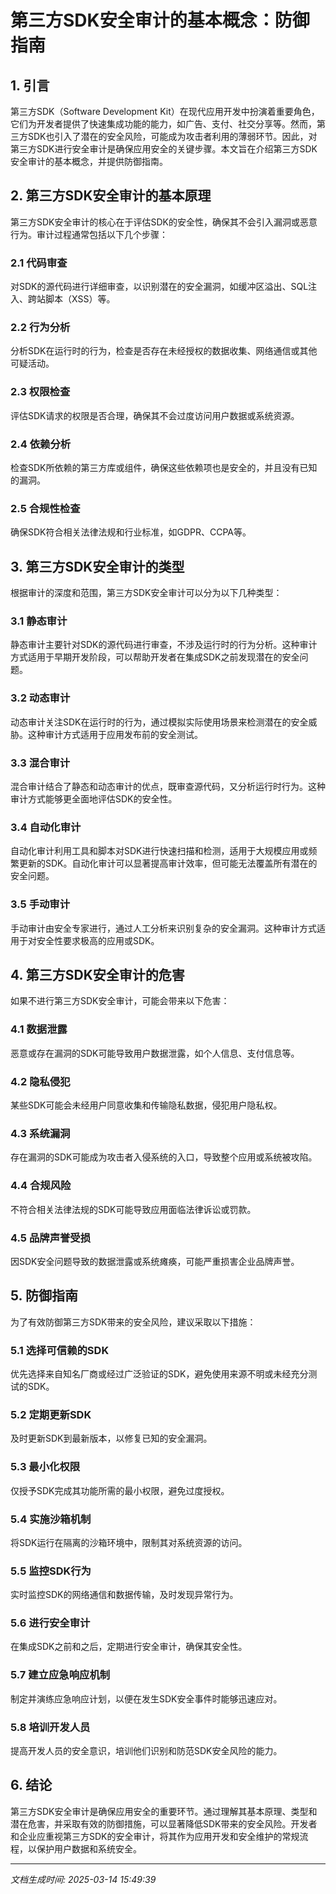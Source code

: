 # 第三方SDK安全审计的基本概念：防御指南

## 1. 引言

第三方SDK（Software Development Kit）在现代应用开发中扮演着重要角色，它们为开发者提供了快速集成功能的能力，如广告、支付、社交分享等。然而，第三方SDK也引入了潜在的安全风险，可能成为攻击者利用的薄弱环节。因此，对第三方SDK进行安全审计是确保应用安全的关键步骤。本文旨在介绍第三方SDK安全审计的基本概念，并提供防御指南。

## 2. 第三方SDK安全审计的基本原理

第三方SDK安全审计的核心在于评估SDK的安全性，确保其不会引入漏洞或恶意行为。审计过程通常包括以下几个步骤：

### 2.1 代码审查
对SDK的源代码进行详细审查，以识别潜在的安全漏洞，如缓冲区溢出、SQL注入、跨站脚本（XSS）等。

### 2.2 行为分析
分析SDK在运行时的行为，检查是否存在未经授权的数据收集、网络通信或其他可疑活动。

### 2.3 权限检查
评估SDK请求的权限是否合理，确保其不会过度访问用户数据或系统资源。

### 2.4 依赖分析
检查SDK所依赖的第三方库或组件，确保这些依赖项也是安全的，并且没有已知的漏洞。

### 2.5 合规性检查
确保SDK符合相关法律法规和行业标准，如GDPR、CCPA等。

## 3. 第三方SDK安全审计的类型

根据审计的深度和范围，第三方SDK安全审计可以分为以下几种类型：

### 3.1 静态审计
静态审计主要针对SDK的源代码进行审查，不涉及运行时的行为分析。这种审计方式适用于早期开发阶段，可以帮助开发者在集成SDK之前发现潜在的安全问题。

### 3.2 动态审计
动态审计关注SDK在运行时的行为，通过模拟实际使用场景来检测潜在的安全威胁。这种审计方式适用于应用发布前的安全测试。

### 3.3 混合审计
混合审计结合了静态和动态审计的优点，既审查源代码，又分析运行时行为。这种审计方式能够更全面地评估SDK的安全性。

### 3.4 自动化审计
自动化审计利用工具和脚本对SDK进行快速扫描和检测，适用于大规模应用或频繁更新的SDK。自动化审计可以显著提高审计效率，但可能无法覆盖所有潜在的安全问题。

### 3.5 手动审计
手动审计由安全专家进行，通过人工分析来识别复杂的安全漏洞。这种审计方式适用于对安全性要求极高的应用或SDK。

## 4. 第三方SDK安全审计的危害

如果不进行第三方SDK安全审计，可能会带来以下危害：

### 4.1 数据泄露
恶意或存在漏洞的SDK可能导致用户数据泄露，如个人信息、支付信息等。

### 4.2 隐私侵犯
某些SDK可能会未经用户同意收集和传输隐私数据，侵犯用户隐私权。

### 4.3 系统漏洞
存在漏洞的SDK可能成为攻击者入侵系统的入口，导致整个应用或系统被攻陷。

### 4.4 合规风险
不符合相关法律法规的SDK可能导致应用面临法律诉讼或罚款。

### 4.5 品牌声誉受损
因SDK安全问题导致的数据泄露或系统瘫痪，可能严重损害企业品牌声誉。

## 5. 防御指南

为了有效防御第三方SDK带来的安全风险，建议采取以下措施：

### 5.1 选择可信赖的SDK
优先选择来自知名厂商或经过广泛验证的SDK，避免使用来源不明或未经充分测试的SDK。

### 5.2 定期更新SDK
及时更新SDK到最新版本，以修复已知的安全漏洞。

### 5.3 最小化权限
仅授予SDK完成其功能所需的最小权限，避免过度授权。

### 5.4 实施沙箱机制
将SDK运行在隔离的沙箱环境中，限制其对系统资源的访问。

### 5.5 监控SDK行为
实时监控SDK的网络通信和数据传输，及时发现异常行为。

### 5.6 进行安全审计
在集成SDK之前和之后，定期进行安全审计，确保其安全性。

### 5.7 建立应急响应机制
制定并演练应急响应计划，以便在发生SDK安全事件时能够迅速应对。

### 5.8 培训开发人员
提高开发人员的安全意识，培训他们识别和防范SDK安全风险的能力。

## 6. 结论

第三方SDK安全审计是确保应用安全的重要环节。通过理解其基本原理、类型和潜在危害，并采取有效的防御措施，可以显著降低SDK带来的安全风险。开发者和企业应重视第三方SDK的安全审计，将其作为应用开发和安全维护的常规流程，以保护用户数据和系统安全。

---

*文档生成时间: 2025-03-14 15:49:39*
